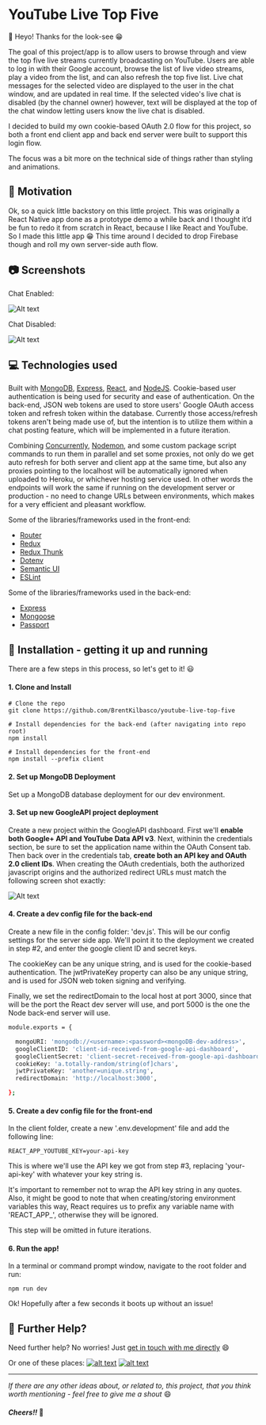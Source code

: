 
[1.1]: http://i.imgur.com/tXSoThF.png (twitter icon with padding)
[2.1]: http://i.imgur.com/P3YfQoD.png (facebook icon with padding)
[3.1]: http://i.imgur.com/0o48UoR.png (github icon with padding)


[1.2]: http://i.imgur.com/wWzX9uB.png (twitter icon without padding)
[2.2]: http://i.imgur.com/fep1WsG.png (facebook icon without padding)
[3.2]: http://i.imgur.com/9I6NRUm.png (github icon without padding)


[1]: http://www.twitter.com/BrentKilbasco
[2]: http://www.facebook.com/bkilbasco
[3]: http://www.github.com/BrentKilbasco



# YouTube Live Top Five


👋 Heyo! Thanks for the look-see 😁

The goal of this project/app is to allow users to browse through and view the top five live streams currently broadcasting on YouTube. Users are able to log in with their Google account, browse the list of live video streams, play a video from the list, and can also refresh the top five list. Live chat messages for the selected video are displayed to the user in the chat window, and are updated in real time. If the selected video's live chat is disabled (by the channel owner) however, text will be displayed at the top of the chat window letting users know the live chat is disabled. 

I decided to build my own cookie-based OAuth 2.0 flow for this project, so both a front end client app and back end server were built to support this login flow. 

The focus was a bit more on the technical side of things rather than styling and animations. 


## 🧠 Motivation
Ok, so a quick little backstory on this little project. This was originally a React Native app done as a prototype demo a while back and I thought it’d be fun to redo it from scratch in React, because I like React and YouTube. So I made this little app 😁 This time around I decided to drop Firebase though and roll my own server-side auth flow. 


## 📷 Screenshots

Chat Enabled:

![Alt text](screenshots/ScreenShot_1[600].jpg?raw=false "Screen Shot 1")


Chat Disabled:

![Alt text](screenshots/ScreenShot_2[600].jpg?raw=true "Screen Shot 2")



## 💻 Technologies used

Built with [MongoDB](https://www.mongodb.com/), [Express](https://www.npmjs.com/package/express), [React](https://reactjs.org/), and [NodeJS](https://nodejs.org). Cookie-based user authentication is being used for security and ease of authentication. On the back-end, JSON web tokens are used to store users' Google OAuth access token and refresh token within the database. Currently those access/refresh tokens aren't being made use of, but the intention is to utilize them within a chat posting feature, which will be implemented in a future iteration.

Combining [Concurrently](https://www.npmjs.com/package/concurrently), [Nodemon](https://www.npmjs.com/package/nodemon), and some custom package script commands to run them in parallel and set some proxies, not only do we get auto refresh for both server and client app at the same time, but also any proxies pointing to the localhost will be automatically ignored when uploaded to Heroku, or whichever hosting service used. In other words the endpoints will work the same if running on the development server or production - no need to change URLs between environments, which makes for a very efficient and pleasant workflow.

Some of the libraries/frameworks used in the front-end:
- [Router](https://www.npmjs.com/package/router)
- [Redux](https://www.npmjs.com/package/redux)
- [Redux Thunk](https://www.npmjs.com/package/redux-thunk)
- [Dotenv](https://www.npmjs.com/package/dotenv)
- [Semantic UI](https://semantic-ui.com/)
- [ESLint](https://www.npmjs.com/package/eslint)


Some of the libraries/frameworks used in the back-end:

- [Express](https://www.npmjs.com/package/express)
- [Mongoose](https://www.npmjs.com/package/mongoose)
- [Passport](https://www.npmjs.com/package/passport)


## 🚀 Installation - getting it up and running

There are a few steps in this process, so let's get to it! 😃

#### 1. Clone and Install
```
# Clone the repo
git clone https://github.com/BrentKilbasco/youtube-live-top-five

# Install dependencies for the back-end (after navigating into repo root)
npm install

# Install dependencies for the front-end
npm install --prefix client

```

#### 2. Set up MongoDB Deployment
Set up a MongoDB database deployment for our dev environment.

#### 3. Set up new GoogleAPI project deployment
Create a new project within the GoogleAPI dashboard. First we'll **enable both Google+ API and YouTube Data API v3**. Next, withinin the credentials section, be sure to set the application name within the OAuth Consent tab. Then back over in the credentials tab, **create both an API key and OAuth 2.0 client IDs**. When creating the OAuth credentials, both the authorized javascript origins and the authorized redirect URLs must match the following screen shot exactly:


![Alt text](screenshots/OAuth_Redirects.jpg?raw=true "OAuth Redirects")

#### 4. Create a dev config file for the back-end

Create a new file in the config folder: 'dev.js'. This will be our config settings for the server side app. We'll point it to the deployment we created in step #2, and enter the google client ID and secret keys. 

The cookieKey can be any unique string, and is used for the cookie-based authentication. The jwtPrivateKey property can also be any unique string, and is used for JSON web token signing and verifying. 

Finally, we set the redirectDomain to the local host at port 3000, since that will be the port the React dev server will use, and port 5000 is the one the Node back-end server will use.

```bash
module.exports = {

  mongoURI: 'mongodb://<username>:<password><mongoDB-dev-address>',
  googleClientID: 'client-id-received-from-google-api-dashboard',
  googleClientSecret: 'client-secret-received-from-google-api-dashboard',
  cookieKey: 'a.totally-random/string(of]chars',
  jwtPrivateKey: 'another=unique.string',
  redirectDomain: 'http://localhost:3000',

};
```

#### 5. Create a dev config file for the front-end

In the client folder, create a new '.env.development' file and add the following line:
```
REACT_APP_YOUTUBE_KEY=your-api-key
```

This is where we'll use the API key we got from step #3, replacing 'your-api-key' with whatever your key string is.

It's important to remember not to wrap the API key string in any quotes. Also, it might be good to note that when creating/storing environment variables this way, React requires us to prefix any variable name with 'REACT\_APP\_', otherwise they will be ignored. 

This step will be omitted in future iterations. 

#### 6. Run the app!
In a terminal or command prompt window, navigate to the root folder and run:
```
npm run dev
```

Ok! Hopefully after a few seconds it boots up without an issue! 


## 👊 Further Help?

Need further help? No worries! Just [get in touch with me directly](http://portfolio.bkilbasco.com) 😄

Or one of these places:   [![alt text][1.2]][1] [![alt text][2.2]][2]

---

_If there are any other ideas about, or related to, this project, that you think worth mentioning - feel free to give me a shout_ 😄  

#### _Cheers!!_ 🍻 


